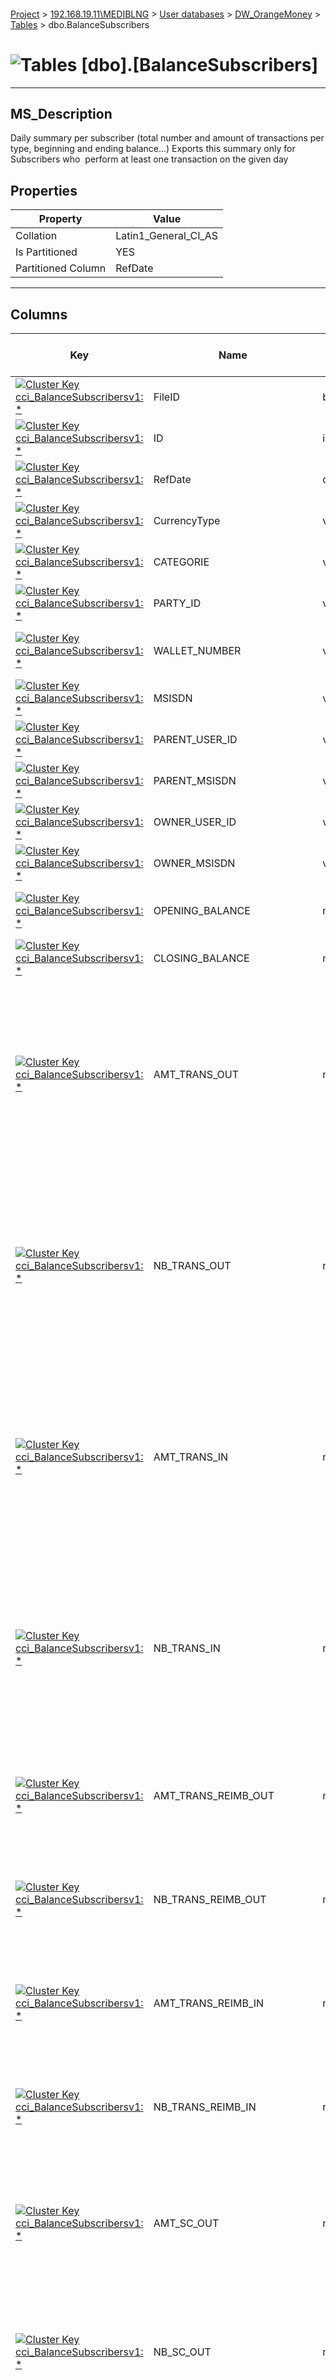 #### 

[Project](../../../../index.md) > [192.168.19.11\\MEDIBLNG](../../../index.md) > [User databases](../../index.md) > [DW_OrangeMoney](../index.md) > [Tables](Tables.md) > dbo.BalanceSubscribers

# ![Tables](../../../../Images/Table32.png) [dbo].[BalanceSubscribers]

---

## <a name="#description"></a>MS_Description

Daily summary per subscriber (total number and amount of transactions per type, beginning and ending balance...) Exports this summary only for Subscribers who  perform at least one transaction on the given day

## <a name="#properties"></a>Properties

| Property | Value |
|---|---|
| Collation | Latin1_General_CI_AS |
| Is Partitioned | YES |
| Partitioned Column | RefDate |


---

## <a name="#columns"></a>Columns

| Key | Name | Data Type | Max Length (Bytes) | Nullability | Description |
|---|---|---|---|---|---|
| [![Cluster Key cci_BalanceSubscribersv1: *](../../../../Images/cluster.png)](#indexes) | FileID | bigint | 8 | NOT NULL | _Unique File Identifier_ |
| [![Cluster Key cci_BalanceSubscribersv1: *](../../../../Images/cluster.png)](#indexes) | ID | int | 4 | NOT NULL | _Unique Data Line within a file_ |
| [![Cluster Key cci_BalanceSubscribersv1: *](../../../../Images/cluster.png)](#indexes) | RefDate | date | 3 | NOT NULL | _Date of the file_ |
| [![Cluster Key cci_BalanceSubscribersv1: *](../../../../Images/cluster.png)](#indexes) | CurrencyType | varchar(16) | 16 | NOT NULL | _Currency (USD/LRD)_ |
| [![Cluster Key cci_BalanceSubscribersv1: *](../../../../Images/cluster.png)](#indexes) | CATEGORIE | varchar(20) | 20 | NULL allowed | _Category code of the user._ |
| [![Cluster Key cci_BalanceSubscribersv1: *](../../../../Images/cluster.png)](#indexes) | PARTY_ID | varchar(20) | 20 | NULL allowed | _User_id of the User_ |
| [![Cluster Key cci_BalanceSubscribersv1: *](../../../../Images/cluster.png)](#indexes) | WALLET_NUMBER | varchar(25) | 25 | NULL allowed | _Identifier of the user's wallet used for the transactions_ |
| [![Cluster Key cci_BalanceSubscribersv1: *](../../../../Images/cluster.png)](#indexes) | MSISDN | varchar(15) | 15 | NULL allowed | _MSISDN of the User_ |
| [![Cluster Key cci_BalanceSubscribersv1: *](../../../../Images/cluster.png)](#indexes) | PARENT_USER_ID | varchar(20) | 20 | NULL allowed | _User_id of the User's parent_ |
| [![Cluster Key cci_BalanceSubscribersv1: *](../../../../Images/cluster.png)](#indexes) | PARENT_MSISDN | varchar(15) | 15 | NULL allowed | _MSISDN of the User's parent _ |
| [![Cluster Key cci_BalanceSubscribersv1: *](../../../../Images/cluster.png)](#indexes) | OWNER_USER_ID | varchar(20) | 20 | NULL allowed | _User_id of the User's owner_ |
| [![Cluster Key cci_BalanceSubscribersv1: *](../../../../Images/cluster.png)](#indexes) | OWNER_MSISDN | varchar(15) | 15 | NULL allowed | _MSISDN of the User's owner_ |
| [![Cluster Key cci_BalanceSubscribersv1: *](../../../../Images/cluster.png)](#indexes) | OPENING_BALANCE | numeric(17,2) | 9 | NULL allowed | _Balance of the User at the beginning of the period_ |
| [![Cluster Key cci_BalanceSubscribersv1: *](../../../../Images/cluster.png)](#indexes) | CLOSING_BALANCE | numeric(17,2) | 9 | NULL allowed | _Balance of the User at the end of the period_ |
| [![Cluster Key cci_BalanceSubscribersv1: *](../../../../Images/cluster.png)](#indexes) | AMT_TRANS_OUT | numeric(17,2) | 9 | NULL allowed | _Total amount of all financial transactions (i.e : transfer status = TS) whose financial movements was debited from the wallet. Exception : doesn't include the transactions correction (service type = TXNCORRECT or ROLLBACK)_ |
| [![Cluster Key cci_BalanceSubscribersv1: *](../../../../Images/cluster.png)](#indexes) | NB_TRANS_OUT | numeric(19,0) | 9 | NULL allowed | _Total amount of all financial transactions (i.e : transfer status = TS) whose financial movements was debited from the wallet. Exception : doesn't include the transactions correction (service type = TXNCORRECT or ROLLBACK)_ |
| [![Cluster Key cci_BalanceSubscribersv1: *](../../../../Images/cluster.png)](#indexes) | AMT_TRANS_IN | numeric(17,2) | 9 | NULL allowed | _Total amount of all financial transactions (i.e : transfer status = TS) whose financial movements was credited to the wallet. Exception : doesn't include the transactions correction (service type = TXNCORRECT or ROLLBACK)_ |
| [![Cluster Key cci_BalanceSubscribersv1: *](../../../../Images/cluster.png)](#indexes) | NB_TRANS_IN | numeric(19,0) | 9 | NULL allowed | _Total amount of all financial transactions (i.e : transfer status = TS) whose financial movements was credited to the wallet.Exception : doesn't include the transactions correction (service type = TXNCORRECT or ROLLBACK)_ |
| [![Cluster Key cci_BalanceSubscribersv1: *](../../../../Images/cluster.png)](#indexes) | AMT_TRANS_REIMB_OUT | numeric(17,2) | 9 | NULL allowed | _Total amount of all transactions corrections (i.e. : service type = TXNCORRECT or ROLLBACK) debited from the Wallet_ |
| [![Cluster Key cci_BalanceSubscribersv1: *](../../../../Images/cluster.png)](#indexes) | NB_TRANS_REIMB_OUT | numeric(19,0) | 9 | NULL allowed | _Total amount of all transactions corrections (i.e. : service type = TXNCORRECT or ROLLBACK) debited from the Wallet_ |
| [![Cluster Key cci_BalanceSubscribersv1: *](../../../../Images/cluster.png)](#indexes) | AMT_TRANS_REIMB_IN | numeric(17,2) | 9 | NULL allowed | _Total amount of all transactions corrections (i.e. : service type = TXNCORRECT or ROLLBACK) credited to the wallet_ |
| [![Cluster Key cci_BalanceSubscribersv1: *](../../../../Images/cluster.png)](#indexes) | NB_TRANS_REIMB_IN | numeric(19,0) | 9 | NULL allowed | _Total amount of all transactions corrections (i.e. : service type = TXNCORRECT or ROLLBACK) credited to the wallet_ |
| [![Cluster Key cci_BalanceSubscribersv1: *](../../../../Images/cluster.png)](#indexes) | AMT_SC_OUT | numeric(17,2) | 9 | NULL allowed | _Total amount of Service Charges debited from the wallet. Exception : doesn't include the transactions correction (service type = TXNCORRECT or ROLLBACK)_ |
| [![Cluster Key cci_BalanceSubscribersv1: *](../../../../Images/cluster.png)](#indexes) | NB_SC_OUT | numeric(19,0) | 9 | NULL allowed | _Total amount of Service Charges debited from the wallet. Exception : doesn't include the transactions correction (service type = TXNCORRECT or ROLLBACK)_ |
| [![Cluster Key cci_BalanceSubscribersv1: *](../../../../Images/cluster.png)](#indexes) | AMT_SC_IN | numeric(17,2) | 9 | NULL allowed | _Total amount of  Service Charges Paid (or Reimbursed) credited to the wallet. Exception : doesn't include the transactions correction (service type = TXNCORRECT or ROLLBACK)_ |
| [![Cluster Key cci_BalanceSubscribersv1: *](../../../../Images/cluster.png)](#indexes) | NB_SC_IN | numeric(19,0) | 9 | NULL allowed | _Total amount of  Service Charges Paid (or Reimbursed) credited to the wallet. Exception : doesn't include the transactions correction (service type = TXNCORRECT or ROLLBACK)_ |
| [![Cluster Key cci_BalanceSubscribersv1: *](../../../../Images/cluster.png)](#indexes) | AMT_COM_OUT | numeric(17,2) | 9 | NULL allowed | _Total amount of Commissions debited from the wallet (to IND03). Exception : doesn't include the transactions correction (service type = TXNCORRECT or ROLLBACK)_ |
| [![Cluster Key cci_BalanceSubscribersv1: *](../../../../Images/cluster.png)](#indexes) | NB_COM_OUT | numeric(19,0) | 9 | NULL allowed | _Total amount of Commissions debited from the wallet (to IND03). Exception : doesn't include the transactions correction (service type = TXNCORRECT or ROLLBACK)_ |
| [![Cluster Key cci_BalanceSubscribersv1: *](../../../../Images/cluster.png)](#indexes) | AMT_COM_IN | numeric(17,2) | 9 | NULL allowed | _Total amount of  Service Charges Paid (or Reimbursed) credited to the wallet. Exception : doesn't include the transactions correction (service type = TXNCORRECT or ROLLBACK)_ |
| [![Cluster Key cci_BalanceSubscribersv1: *](../../../../Images/cluster.png)](#indexes) | NB_COM_IN | numeric(19,0) | 9 | NULL allowed | _Total amount of  Service Charges Paid (or Reimbursed) credited to the wallet. Exception : doesn't include the transactions correction (service type = TXNCORRECT or ROLLBACK)_ |
| [![Cluster Key cci_BalanceSubscribersv1: *](../../../../Images/cluster.png)](#indexes) | AMT_COM_REIMB_OUT | numeric(17,2) | 9 | NULL allowed | _Total amount of Commissions Reimbursed debited from the wallet (to IND03) (Service type = TXNCORRECT or ROLLBACK)_ |
| [![Cluster Key cci_BalanceSubscribersv1: *](../../../../Images/cluster.png)](#indexes) | NB_COM_REIMB_OUT | numeric(19,0) | 9 | NULL allowed | _Total amount of Commissions Reimbursed debited from the wallet (to IND03) (Service type = TXNCORRECT or ROLLBACK)_ |
| [![Cluster Key cci_BalanceSubscribersv1: *](../../../../Images/cluster.png)](#indexes) | AMT_COM_REIMB_IN | numeric(17,2) | 9 | NULL allowed | _Total amount of Commissions reimbursed credited to the wallet (from IND03) (Service type = TXNCORRECT or ROLLBACK)_ |
| [![Cluster Key cci_BalanceSubscribersv1: *](../../../../Images/cluster.png)](#indexes) | NB_COM_REIMB_IN | numeric(19,0) | 9 | NULL allowed | _Total amount of Commissions reimbursed credited to the wallet (from IND03) ( Service type = TXNCORRECT or ROLLBACK)_ |
| [![Cluster Key cci_BalanceSubscribersv1: *](../../../../Images/cluster.png)](#indexes) | AMT_COM_OUT_OTHER | numeric(17,2) | 9 | NULL allowed | _Total amount of Commissions debited from the wallet (to Other than IND03). Exception : doesn't include the transactions correction (service type = TXNCORRECT or ROLLBACK)_ |
| [![Cluster Key cci_BalanceSubscribersv1: *](../../../../Images/cluster.png)](#indexes) | NB_COM_OUT_OTHER | numeric(19,0) | 9 | NULL allowed | _Total amount of Commissions debited from the wallet (to Other than IND03). Exception : doesn't include the transactions correction (service type = TXNCORRECT or ROLLBACK)_ |
| [![Cluster Key cci_BalanceSubscribersv1: *](../../../../Images/cluster.png)](#indexes) | AMT_COM_IN_OTHER | numeric(17,2) | 9 | NULL allowed | _Total amount of Commissions credited to the wallet (from Other Source). Exception : doesn't include the transactions correction (service type = TXNCORRECT or ROLLBACK)_ |
| [![Cluster Key cci_BalanceSubscribersv1: *](../../../../Images/cluster.png)](#indexes) | NB_COM_IN_OTHER | numeric(19,0) | 9 | NULL allowed | _Total amount of Commissions credited to the wallet (from Other Source). Exception : doesn't include the transactions correction (service type = TXNCORRECT or ROLLBACK)_ |
| [![Cluster Key cci_BalanceSubscribersv1: *](../../../../Images/cluster.png)](#indexes) | AMT_COM_REIMB_OUT_OTHER | numeric(17,2) | 9 | NULL allowed | _Total amount of Commissions Reimbursed debited from the wallet (to Other Payee)<br />(i.e. : Service type = TXNCORRECT or ROLLBACK)_ |
| [![Cluster Key cci_BalanceSubscribersv1: *](../../../../Images/cluster.png)](#indexes) | NB_COM_REIMB_OUT_OTHER | numeric(19,0) | 9 | NULL allowed | _Total amount of Commissions Reimbursed debited from the wallet (to Other Payee)<br />(i.e. : Service type = TXNCORRECT or ROLLBACK)_ |
| [![Cluster Key cci_BalanceSubscribersv1: *](../../../../Images/cluster.png)](#indexes) | AMT_COM_REIMB_IN_OTHER | numeric(17,2) | 9 | NULL allowed | _Total amount of Commissions reimbursed credited to the wallet (from Other Source)<br />(i.e. : Service type = TXNCORRECT or ROLLBACK)_ |
| [![Cluster Key cci_BalanceSubscribersv1: *](../../../../Images/cluster.png)](#indexes) | NB_COM_REIMB_IN_OTHER | numeric(19,0) | 9 | NULL allowed | _Total amount of Commissions reimbursed credited to the wallet (from Other Source)<br />(i.e. : Service type = TXNCORRECT or ROLLBACK)_ |
| [![Cluster Key cci_BalanceSubscribersv1: *](../../../../Images/cluster.png)](#indexes) | NB_NONFIN_TRANS | numeric(19,0) | 9 | NULL allowed | _Total number of non-financial Transactions executed on the Wallet_ |
| [![Cluster Key cci_BalanceSubscribersv1: *](../../../../Images/cluster.png)](#indexes) | NB_NONFIN_TRANS_CANCELLED | numeric(19,0) | 9 | NULL allowed | _Total number of non-financial Transactions cancelled on the Wallet_ |
| [![Cluster Key cci_BalanceSubscribersv1: *](../../../../Images/cluster.png)](#indexes) | AMT_SC_NONFIN_OUT | numeric(17,2) | 9 | NULL allowed | _Total amount of Service Charges on Non-Financial Trx debited from the wallet_ |
| [![Cluster Key cci_BalanceSubscribersv1: *](../../../../Images/cluster.png)](#indexes) | NB_SC_NONFIN_OUT | numeric(19,0) | 9 | NULL allowed | _Total amount of Service Charges on Non-Financial Trx debited from the wallet_ |
| [![Cluster Key cci_BalanceSubscribersv1: *](../../../../Images/cluster.png)](#indexes) | AMT_SC_NONFIN_IN | numeric(17,2) | 9 | NULL allowed | _Total amount of  Service Charges on Non-Financial Trx credited to the wallet_ |
| [![Cluster Key cci_BalanceSubscribersv1: *](../../../../Images/cluster.png)](#indexes) | NB_SC_NONFIN_IN | numeric(19,0) | 9 | NULL allowed | _Total amount of  Service Charges on Non-Financial Trx credited to the wallet_ |
| [![Cluster Key cci_BalanceSubscribersv1: *](../../../../Images/cluster.png)](#indexes) | AMT_COM_NONFIN_OUT | numeric(17,2) | 9 | NULL allowed | _Total amount of Commission on Non-Financial Trx debited from the wallet_ |
| [![Cluster Key cci_BalanceSubscribersv1: *](../../../../Images/cluster.png)](#indexes) | NB_COM_NONFIN_OUT | numeric(19,0) | 9 | NULL allowed | _Total amount of Commission on Non-Financial Trx debited from the wallet_ |
| [![Cluster Key cci_BalanceSubscribersv1: *](../../../../Images/cluster.png)](#indexes) | AMT_COM_NONFIN_IN | numeric(17,2) | 9 | NULL allowed | _Total number of  Commission on Non-Financial Trx credited to the wallet_ |
| [![Cluster Key cci_BalanceSubscribersv1: *](../../../../Images/cluster.png)](#indexes) | NB_COM_NONFIN_IN | numeric(19,0) | 9 | NULL allowed | _Total number of  Commission on Non-Financial Trx credited to the wallet_ |
| [![Cluster Key cci_BalanceSubscribersv1: *](../../../../Images/cluster.png)](#indexes) | AMT_OUT | numeric(17,2) | 9 | NULL allowed | _Total number of Debit movements from the Wallet (including rollback, reimbursement, service charge, commissions, etc. …)_ |
| [![Cluster Key cci_BalanceSubscribersv1: *](../../../../Images/cluster.png)](#indexes) | NB_OUT | numeric(19,0) | 9 | NULL allowed | _Total number of Debit movements from the Wallet (including rollback, reimbursement, service charge, commissions, etc. …)_ |
| [![Cluster Key cci_BalanceSubscribersv1: *](../../../../Images/cluster.png)](#indexes) | AMT_IN | numeric(17,2) | 9 | NULL allowed | _Total number of Credit movements to the Wallet (including rollback, reimbursement, service charge, commissions, etc. …)_ |
| [![Cluster Key cci_BalanceSubscribersv1: *](../../../../Images/cluster.png)](#indexes) | NB_IN | numeric(19,0) | 9 | NULL allowed | _Total number of Credit movements to the Wallet (including rollback, reimbursement, service charge, commissions, etc. …)_ |


---

## <a name="#indexes"></a>Indexes

| Key | Name | Included Columns | Type | Compression | Page Locks | Row Locks | Partition Scheme | Partitioned |
|---|---|---|---|---|---|---|---|---|
| [![Cluster Key cci_BalanceSubscribersv1: *](../../../../Images/cluster.png)](#indexes) | cci_BalanceSubscribersv1 | FileID, ID, RefDate, CurrencyType, CATEGORIE, PARTY_ID, WALLET_NUMBER, MSISDN, PARENT_USER_ID, PARENT_MSISDN, OWNER_USER_ID, OWNER_MSISDN, OPENING_BALANCE, CLOSING_BALANCE, AMT_TRANS_OUT, NB_TRANS_OUT, AMT_TRANS_IN, NB_TRANS_IN, AMT_TRANS_REIMB_OUT, NB_TRANS_REIMB_OUT, AMT_TRANS_REIMB_IN, NB_TRANS_REIMB_IN, AMT_SC_OUT, NB_SC_OUT, AMT_SC_IN, NB_SC_IN, AMT_COM_OUT, NB_COM_OUT, AMT_COM_IN, NB_COM_IN, AMT_COM_REIMB_OUT, NB_COM_REIMB_OUT, AMT_COM_REIMB_IN, NB_COM_REIMB_IN, AMT_COM_OUT_OTHER, NB_COM_OUT_OTHER, AMT_COM_IN_OTHER, NB_COM_IN_OTHER, AMT_COM_REIMB_OUT_OTHER, NB_COM_REIMB_OUT_OTHER, AMT_COM_REIMB_IN_OTHER, NB_COM_REIMB_IN_OTHER, NB_NONFIN_TRANS, NB_NONFIN_TRANS_CANCELLED, AMT_SC_NONFIN_OUT, NB_SC_NONFIN_OUT, AMT_SC_NONFIN_IN, NB_SC_NONFIN_IN, AMT_COM_NONFIN_OUT, NB_COM_NONFIN_OUT, AMT_COM_NONFIN_IN, NB_COM_NONFIN_IN, AMT_OUT, NB_OUT, AMT_IN, NB_IN | Columnstore | COLUMNSTORE ON PARTITIONS (1), COLUMNSTORE ON PARTITIONS (2), COLUMNSTORE ON PARTITIONS (3), COLUMNSTORE ON PARTITIONS (4), COLUMNSTORE ON PARTITIONS (5), COLUMNSTORE ON PARTITIONS (6), COLUMNSTORE ON PARTITIONS (7), COLUMNSTORE ON PARTITIONS (8), COLUMNSTORE ON PARTITIONS (9), COLUMNSTORE ON PARTITIONS (10), COLUMNSTORE ON PARTITIONS (11), COLUMNSTORE ON PARTITIONS (12), COLUMNSTORE ON PARTITIONS (13) | NO | NO | pschSemesterPartition | RefDate |


---

###### Author:  MIS Team

###### Copyright 2021 - All Rights Reserved

###### Created: Monday, July 12, 2021 6:27:35 PM

